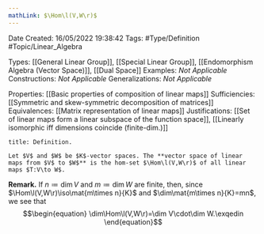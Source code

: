 ```yaml
---
mathLink: $\Hom\l(V,W\r)$
---
```


<div class="topSpace"></div>

Date Created: 16/05/2022 19:38:42
Tags: #Type/Definition #Topic/Linear_Algebra

Types: [[General Linear Group]], [[Special Linear Group]], [[Endomorphism Algebra (Vector Space)]], [[Dual Space]]
Examples: _Not Applicable_
Constructions: _Not Applicable_
Generalizations: _Not Applicable_

Properties: [[Basic properties of composition of linear maps]]
Sufficiencies: [[Symmetric and skew-symmetric decomposition of matrices]]
Equivalences: [[Matrix representation of linear maps]]
Justifications: [[Set of linear maps form a linear subspace of the function space]], [[Linearly isomorphic iff dimensions coincide (finite-dim.)]]

``` ad-Definition
title: Definition.

Let $V$ and $W$ be $K$-vector spaces. The **vector space of linear maps from $V$ to $W$** is the hom-set $\Hom\l(V,W\r)$ of all linear maps $T:V\to W$.

```

<b>Remark.</b> If $n\coloneqq\dim V$ and $m\coloneqq\dim W$ are finite, then, since $\Hom\l(V,W\r)\iso\mat{m\times n}{K}$ and $\dim\mat{m\times n}{K}=mn$, we see that
$$\begin{equation}
    \dim\Hom\l(V,W\r)=\dim V\cdot\dim W.\exqedin
\end{equation}$$
